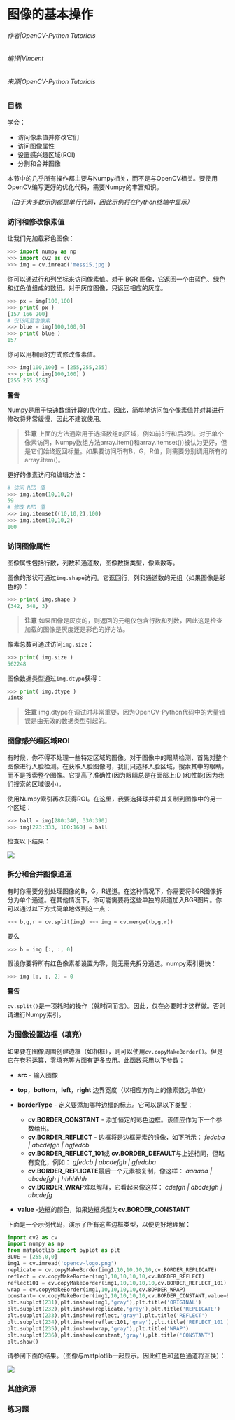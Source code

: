 # 图像的基本操作

###### 作者|OpenCV-Python Tutorials
###### 编译|Vincent
###### 来源|OpenCV-Python Tutorials  

### 目标

学会：
- 访问像素值并修改它们
- 访问图像属性
- 设置感兴趣区域(ROI)
- 分割和合并图像

本节中的几乎所有操作都主要与Numpy相关，而不是与OpenCV相关。要使用OpenCV编写更好的优化代码，需要Numpy的丰富知识。

*（由于大多数示例都是单行代码，因此示例将在Python终端中显示）*

### 访问和修改像素值
让我们先加载彩色图像：

```python
>>> import numpy as np
>>> import cv2 as cv
>>> img = cv.imread('messi5.jpg')
```

你可以通过行和列坐标来访问像素值。对于 BGR 图像，它返回一个由蓝色、绿色和红色值组成的数组。对于灰度图像，只返回相应的灰度。

```python
>>> px = img[100,100]
>>> print( px )
[157 166 200]
# 仅访问蓝色像素
>>> blue = img[100,100,0]
>>> print( blue )
157
```

你可以用相同的方式修改像素值。

```python
>>> img[100,100] = [255,255,255]
>>> print( img[100,100] )
[255 255 255]
```

**警告**

Numpy是用于快速数组计算的优化库。因此，简单地访问每个像素值并对其进行修改将非常缓慢，因此不建议使用。

> **注意**
  上面的方法通常用于选择数组的区域，例如前5行和后3列。对于单个像素访问，Numpy数组方法array.item()和array.itemset())被认为更好，但是它们始终返回标量。如果要访问所有B，G，R值，则需要分别调用所有的array.item()。

更好的像素访问和编辑方法：

```python
# 访问 RED 值
>>> img.item(10,10,2)
59
# 修改 RED 值
>>> img.itemset((10,10,2),100)
>>> img.item(10,10,2)
100
```

### 访问图像属性

图像属性包括行数，列数和通道数，图像数据类型，像素数等。

图像的形状可通过`img.shape`访问。它返回行，列和通道数的元组（如果图像是彩色的）：

```python
>>> print( img.shape )
(342, 548, 3)
```

> **注意**
> 如果图像是灰度的，则返回的元组仅包含行数和列数，因此这是检查加载的图像是灰度还是彩色的好方法。

像素总数可通过访问`img.size`：

```python
>>> print( img.size )
562248
```

图像数据类型通过`img.dtype`获得：

```python
>>> print( img.dtype )
uint8
```

> **注意**
  img.dtype在调试时非常重要，因为OpenCV-Python代码中的大量错误是由无效的数据类型引起的。

### 图像感兴趣区域ROI

有时候，你不得不处理一些特定区域的图像。对于图像中的眼睛检测，首先对整个图像进行人脸检测。在获取人脸图像时，我们只选择人脸区域，搜索其中的眼睛，而不是搜索整个图像。它提高了准确性(因为眼睛总是在面部上:D )和性能(因为我们搜索的区域很小)。

使用Numpy索引再次获得ROI。在这里，我要选择球并将其复制到图像中的另一个区域：

```python
>>> ball = img[280:340, 330:390]
>>> img[273:333, 100:160] = ball 
```

检查以下结果：

![](http://qiniu.aihubs.net/roi.jpg)

### 拆分和合并图像通道

有时你需要分别处理图像的B，G，R通道。在这种情况下，你需要将BGR图像拆分为单个通道。在其他情况下，你可能需要将这些单独的频道加入BGR图片。你可以通过以下方式简单地做到这一点：

```python
>>> b,g,r = cv.split(img) >>> img = cv.merge((b,g,r))
```

要么
```python
>>> b = img [:, :, 0]
```

假设你要将所有红色像素都设置为零，则无需先拆分通道。numpy索引更快：
```python
>>> img [:, :, 2] = 0
```

**警告**

`cv.split()`是一项耗时的操作（就时间而言）。因此，仅在必要时才这样做。否则请进行Numpy索引。

### 为图像设置边框（填充）

如果要在图像周围创建边框（如相框），则可以使用`cv.copyMakeBorder()`。但是它在卷积运算，零填充等方面有更多应用。此函数采用以下参数：

- **src** - 输入图像

- **top**，**bottom**，**left**，**right** 边界宽度（以相应方向上的像素数为单位）

- **borderType** - 定义要添加哪种边框的标志。它可以是以下类型：
  - **cv.BORDER_CONSTANT** - 添加恒定的彩色边框。该值应作为下一个参数给出。
  - **cv.BORDER_REFLECT** - 边框将是边框元素的镜像，如下所示： *fedcba | abcdefgh | hgfedcb*
  - **cv.BORDER_REFLECT_101**或 **cv.BORDER_DEFAULT**与上述相同，但略有变化，例如： *gfedcb | abcdefgh | gfedcba*
  - **cv.BORDER_REPLICATE**最后一个元素被复制，像这样： *aaaaaa | abcdefgh | hhhhhhh*
  - **cv.BORDER_WRAP**难以解释，它看起来像这样： *cdefgh | abcdefgh | abcdefg*

- **value** -边框的颜色，如果边框类型为**cv.BORDER_CONSTANT**

下面是一个示例代码，演示了所有这些边框类型，以便更好地理解：

```python
import cv2 as cv
import numpy as np
from matplotlib import pyplot as plt
BLUE = [255,0,0]
img1 = cv.imread('opencv-logo.png')
replicate = cv.copyMakeBorder(img1,10,10,10,10,cv.BORDER_REPLICATE)
reflect = cv.copyMakeBorder(img1,10,10,10,10,cv.BORDER_REFLECT)
reflect101 = cv.copyMakeBorder(img1,10,10,10,10,cv.BORDER_REFLECT_101)
wrap = cv.copyMakeBorder(img1,10,10,10,10,cv.BORDER_WRAP)
constant= cv.copyMakeBorder(img1,10,10,10,10,cv.BORDER_CONSTANT,value=BLUE)
plt.subplot(231),plt.imshow(img1,'gray'),plt.title('ORIGINAL')
plt.subplot(232),plt.imshow(replicate,'gray'),plt.title('REPLICATE')
plt.subplot(233),plt.imshow(reflect,'gray'),plt.title('REFLECT')
plt.subplot(234),plt.imshow(reflect101,'gray'),plt.title('REFLECT_101')
plt.subplot(235),plt.imshow(wrap,'gray'),plt.title('WRAP')
plt.subplot(236),plt.imshow(constant,'gray'),plt.title('CONSTANT')
plt.show()
```

请参阅下面的结果。（图像与matplotlib一起显示。因此红色和蓝色通道将互换）：

![](http://qiniu.aihubs.net/border.jpg)

### 其他资源

### 练习题